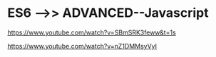 # ES6   -->>   ADVANCED--Javascript


https://www.youtube.com/watch?v=SBmSRK3feww&t=1s


https://www.youtube.com/watch?v=nZ1DMMsyVyI
